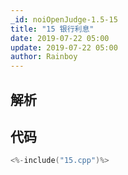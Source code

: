 ```yaml
---
_id: noiOpenJudge-1.5-15
title: "15 银行利息"
date: 2019-07-22 05:00
update: 2019-07-22 05:00
author: Rainboy
---
```


## 解析

## 代码

```c
<%-include("15.cpp")%>
```

